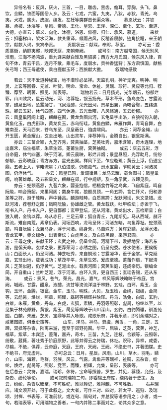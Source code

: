 <!-- { "loadSidebar": true } -->
　　异俗名有：反风，厌火，三首，一目，雕齿，黑齿，儋耳，穿胸，头飞，鼻饮，金鳞，铁面等国俗人乡。及云：七戎，六蛮，九夷，八狄，赤狄，青羌，鸟夷，犬戎，旄头，皮服，编发，左衽等类群首长渠众等。
　　慕恩状云：并钦慕、承被、沐浴等，皇风、帝德、王化、皇恩、王泽、深仁、至化、玄功、至道、大德。亦直云：慕义、向化、沐德，浴恩、仰德、归仁、承风、慕道。
　　来状云：扣塞梯山，架水泛海，款关重译，候雨占风，反稽首屈膝，迹角接踵，来王朝宗，献款入谒，来宾奉贡。
　　贡献状云：献琛，奉赆，荐宝。
　　亦可云：委质藁街，纳赆夷邸，映邦天庭，来朝帝阙。
　　或可引：南方越常国，候无别风淮雨，江海不扬鸿波，重九译来献白雉及黑貂裘；西方大月氏国，候东风入律，百旬不休，青云干吕，连月不散，乘毛车，度弱水，贡神香猛狩；东方肃慎国，献格矢弓弩；西王母遣使，乘白鹿献玉环；西旅献大獓。
　　叙瑞物感致

　　若云：天不爱道种秘宝，地不潜珍必呈祥。天监孔明，神听无爽。明神、明灵、上玄等回眷、元监、叶赞。明命、宝命、休祉、灵瑞、珍符、灵应等允归、荐臻、荐至、昞著、照见、斯表等。
　　瑞物若云：日月扬光，光华烟云，纷郁烂彩，山川效灵，星云动光，河、洛荐祉，银玉扬光，草木革形，鱼鸟变色，甘露流掌，醴泉出地，坠露凝甘，飞泉泄醴，荣光出河，景星出翼，两曜合璧，五纬连珠，卿云五彩，休气四塞，四气休通，五光垂曜，八风脩通，五云纷郁。
　　亦云：凤皇巢阿阁上庭，麒麟在囿，黄龙负图出河，玄龟呈字出洛，白狼衔钩入朝，黄鱼化玉，白虎衔珠，黄龙负玉，赤乌衔珪，黄鱼白鳞，朱雁作舞，青鸾自舞，白雉南至，天马西来，苍乌东至，凤皇蔽日，驺虞啸风。
　　亦云：河荐金绳，山开玉匮，黄金耀山，玄圭出地，山出灵车，泽荐神马，金腾自出，银瓮斯满。
　　亦云：三苗合颖，九芝齐秀，蓂荚抽茎，芝英吐秀，嘉禾含颖，奇木连理，地出嘉禾，庙生福草，朱草生郊，萐莆生厨，蓂荚抽砌。
　　或云：庆云五彩，浮自帝庭，休气四塞，映于河渚。卿云晨映，彩烂非烟；景星昼照，光浮助月。纷纷郁郁，云彩映庭；青方赤方，星光出翼。祥风下至，乍应璇玑；黄云上浮，仍通宝鼎。五老上入，乍睹流星；八伯进歌，仍瞻嘉气。汾水宝鼎，乍映黄云；河渚灵图，仍浮休气。
　　亦云：风皇已鸣，爰调律吕；龙马云耀，载负图书；凤皇巢阁，响著雄雌。及五彩呈文，麒麟在郊，行中规矩。及一角示武，五蹄见质。
　　亦云：蛇颈燕颔，九苞六象，婴圣抱信，栖梧食竹等之鸟禽，飞自紫庭，鸣自阮隃，响合箫韶，来巢阿阁；麕身牛尾，狼题员顶，一角五蹄，含仁怀义，归和游圣等之狩，游于畦畤，声中锤吕。麟游畦畤，白质黑蹄；龙跃河坛，朱文录错。龙跃河渚，荐卷舒之图；凤鸣阮隃，协雄雌之管。黄龙载跃，吐甲临坛；赤雀于飞，衔书入户。丹书入户，更自酆都；玄甲登坛，还从河渚。黄龙出水，玉检斯呈；白狼入朝，金钩以荐。乌从赤日，三足云章；狐自青丘，九尾斯见。马从西域，赭汗斯流，雉自南荒，素章仍表。河坛西响，龙马呈休；河渚东睹，鸟鱼荐祉。蛇颈燕颔，鸣自阮隃；龙翼马身，浮于河渚。缟身朱，马自殊方；黄辉彩鳞，龙浮水渚。青龙玄甲，赤文绿色，出表帝坛；白虎黑文，及白质黑蹄，来游君囿。
　　亦云：王母之使，来献玉环；玄武之神，仍呈金简。河精下带，爰掘地界；海若东游，是傒天命。玄绨之录，更荐荣河；赤绣之图，仍呈宛委。苍水使者，更候衡山；白面长人，仍呈河渚。神芝吐秀，来自铜池；甘露凝华，垂于金掌。草克延嘉，玄珪出地，载表成功；草茂华平，朱草生郊，爰应至德。萐莆作扇，下起清风；芝英似冠，仍浮黄气。芝泥出水，载表河图；蓂荚生庭，还成帝历。银编金简，开自重山；兰叶芝泥，浮于河渚。白环入贡，更自西王；玄珪告锡，还从东海。
　　或云：景风，苍气，荣光，昌光，嘉气，祥风等辉映晻映于帝庭，宫阙，城阙。甘露，醴泉，液醴，流甘等滂流洋溢于林野。玄珪，白环，紫玉，金钩，玉环，金腾，银瓮，金车，玉马，明珠，大贝，及玉检，金绳，银编，金简等，云彪昺，焕烂，照章，照耀，磊砢等相辉并映晖。丹乌，皓兔，白狐，玄豹，白雉，朱雁，黄鱼，丹鸟，白虎，玄狐，素鳞，丹羽等照彰，彪昺，纷纶以至，以见集于林苑原野。黄银，紫玉，昺见等辉映于山川深山。玄豹，白豹腾骧，驯游苑囿。白麟，朱雁，芝房，宝鼎等并入咏歌。咸歌乐府，并著乐章，即引余瑞对之，咸著图牒，俱垂史策等。
　　山车，泽马，神马，驺虞，解豸，一角，三足，五蹄，双抵等杂沓，陆离来游，竞至于郊野苑囿。华平，屈轶，芝英，蓂荚，神芝，福草，紫草，木宾连，萐莆，嘉卉，奇木，三苗，九芝，连枝，合颖等，云照彰，纷敷，葳蕤，著吐秀于阶庭原野，此等并得云之符瑞，休祉。贶珍，异祥，咸委，尽输，不绝，俱荐，云帝庭，天庭，王府，天阙，王阙。不绝史书，并著图牒。史不绝书，府无虚月。
　　亦可总云：日月，星辰，风雨，山川，草木，羽毛，鳞介，山宗，海若，毛群，羽族，风云，气露，禽鱼卉等瑞祥，祉贶，云杂沓，纷纶，焕烂，彪昺等，照彰，竞至，而臻，相辉，允集，呈形，表质等。
　　亦可在后总云：灵符，嘉瑞，瑞珍，休符，宝命等照普，罗生，并见，荐臻，允归，及杂沓、纷纶等论。
　　或可叙前瑞物二句，即委输王府库，缣缃著于史策，及云，纷纶，杂沓以臻至，不可胜纪，难以殚记，难得覼，不可胜数。
　　右并瑞应。诸文须开处，可于此叙之。文大者，可作三对、四对，若太平、巡狩、及瑞颂、封禅、书表等，可准前状，或连句、隔句对，并总叙等语参用之；小者，或一句，若瑞表等，可用瑞物之善者，一句内并陈二事而对之，论其众多之意。

